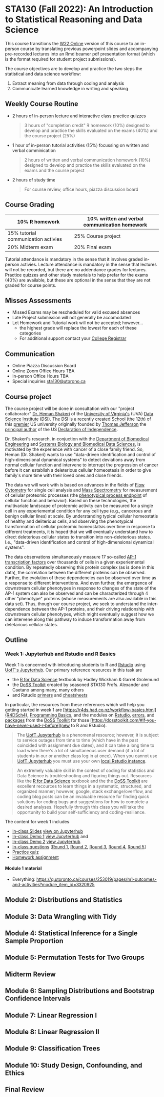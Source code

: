 

# STA130 (Fall 2022): An Introduction to Statistical Reasoning and Data Science

This course transitions the [W22 Online](https://q.utoronto.ca/courses/253019) version of this course to an in-person course by translating previous powerpoint slides and accompanying pre-recorded lectures into an Rmd beamer pdf presentation format (which is the format required for student project submissions). 

The course objectives are to develop and practice the two steps the statistical and data science workflow:

1. Extract meaning from data through coding and analysis
2. Communicate learned knowledge in writing and speaking


## Weekly Course Routine

- 2 hours of in-person lecture and interactive class practice quizzes

  > 3 hours of "completion credit" R homework (10%) designed to develop and practice the skills evaluated on the exams (40%) and the course project (25%)
  
- 1 hour of in-person tutorial activities (15%) focussing on written and verbal comminication

  > 2 hours of written and verbal communication homework (10%) designed to develop and practice the skills evaluated on the exams and the course project

- 2 hours of study time

  > For course review, office hours, piazza discussion board 

## Course Grading

| 10% R homework | 10% written and verbal communication homework |
|-|-|
| 15% tutorial communication activies | 25% Course project |
| 20% Midterm exam | 20% Final exam |


Tutorial attendance is mandatory in the sense that it involves graded in-person activies. 
Lecture attendance is mandatory in the sense that lectures will not be recorded, but there are no addendance grades for lectures.
Practice quizzes and other study materials to help prefar for the exams (40%) are available, but these are optional in the sense that they are not graded for course points.

## Misses Assessments

- Missed Exams may be rescheduled for valid excused absences
- Late Project submission will not generally be accomodated
- Let Homework and Tutorial work will not be accepted; however...
  - the highest grade will replace the lowest for each of these categories
  - For additional support contact your [College Registrar](https://www.artsci.utoronto.ca/current/academic-advising-and-support/college-registrars-offices)

## Communication

- Online Piazza Discussion Board
- Online Zoom Office Hours TBA
- In-person Office Hours TBA
- Special inquiries sta130@utorono.ca

## Course project

The course project will be done in consultation with our "project collaborator" [Dr. Heman Shakeri](https://datascience.virginia.edu/people/heman-shakeri) of the [University of Virginia's](https://www.virginia.edu/) (UVA) [Data Science Institute](https://datascience.virginia.edu/) (DSI). The DSI is a recently created [School](https://datascience.virginia.edu/pages/uva-plans-new-school-data-science) (the 12th) of this [premier](https://www.usnews.com/best-colleges/uva-6968/overall-rankings) US university originally founded by [Thomas Jefferson](https://www.virginia.edu/aboutuva) the [principal author](https://en.wikipedia.org/wiki/Thomas_Jefferson) of the US [Declaration of Independence](https://en.wikipedia.org/wiki/United_States_Declaration_of_Independence).

Dr. Shakeri's research, in conjuction with the [Department of Biomedical Engineering](https://engineering.virginia.edu/departments/biomedical-engineering) and 
[Systems Biology and Biomedical Data Sciences](https://engineering.virginia.edu/departments/biomedical-engineering/research/systems-biology-and-biomedical-data-sciences),
is motivated by the experience with cancer of a close family friend. So, Heman (Dr. Shakeri) wants to use "data-driven identification and control of high-dimensional dynamical systems" to detect deviations away from normal cellular function and intervene to interrupt the pregression of cancer before it can establish a deleterious cellular homeostasis in order to  give family's more time with their loved ones and close friends.

The data we will work with is based on advances in the fields of [Flow Cytometry](https://www.ncbi.nlm.nih.gov/pmc/articles/PMC5939936/) for single cell analysis and [Mass Spectrometry](https://www.broadinstitute.org/technology-areas/what-mass-spectrometry) for measurement of cellular proteomic processes (the [phenotypical process endpoint](https://en.wikipedia.org/wiki/Central_dogma_of_molecular_biology) of cellular function and behavior). Based on these technologies, the multivariate landscape of proteomic activity can be measured for a single cell in any experiemental condition for any cell type (e.g., cancerous and benign cellular lines) at scale. By understanding typical cellular homeostatis of healthy and deliterious cells, and observing the phenotypical transformation of cellular proteomic homeostatsis over time in response to different treatments, it is hoped that we will eventually understand how to direct deleterious cellular states to transition into non-deleterious states. I.e., "data-driven identification and control of high-dimensional dynamical systems".

The data observations simultaneously measure 17 so-called [AP-1 transcription factors](https://en.wikipedia.org/wiki/AP-1_transcription_factor) over thousands of cells in a given experiemental condition. By repeatedly observing this protein complex (as is done in this data), the correlation between the different proteins can be observed. Further, the evolution of these dependencies can be observed over time as a response to different interventions. And even further, the emergence of downstream cellular phenotypes in response to changes of the state of the AP-1 system can also be observed and can be characterized through 4 other "phenotype" proteins (whose measurements are also available in this data set). Thus, though our course project, we seek to understand the inter-dependence between the AP-1 proteins, and their driving relationship with downstream cellular phenotypes, which might eventually suggest how we can intervene along this pathway to induce transformation away from deletarious cellular states. 


## Outline

### Week 1: Jupyterhub and Rstudio and R Basics

Week 1 is concerned with introducing students to R and [Rstudio](https://www.rstudio.com/) using [UofT's Jupyterhub](https://jupyter.utoronto.ca). Our primary reference resources in this task are

- the [R for Data Science](https://r4ds.had.co.nz/) textbook by Hadley Wickham & Garret Grolemund
- the [DoSS Toolkit](https://dosstoolkit.com/) created by seasoned STA130 Profs. Alexander and Caetano among many, many others
- and Rstudio [primers](https://rstudio.cloud/learn/primers) and [cheatsheets](https://www.rstudio.com/resources/cheatsheets/)

In particular, the resources from these references which will help you getting started in week 1 are 
[https://r4ds.had.co.nz/workflow-basics.html](R4DSch4), [Programming Basics](https://rstudio.cloud/learn/primers/1.2),
and the modules on [Rstudio](https://dosstoolkit.com/#hello-world), [errors](https://dosstoolkit.com/#operating-in-an-error-prone-world),
and [packages](https://dosstoolkit.com/#holding-the-chaos-at-bay) from the [DoSS Toolkit](https://dosstoolkit.com/)
for those [https://dosstoolkit.com/#if-you-have-never-used-r-before](new to R and Rstudio).

> The [UofT Jupyterhub](https://jupyter.utoronto.ca) is a phenomenal resource; however, it is subject to service outages from time to time (which have in the past coincided with assignment due dates), and it can take a long time to load when there's a lot of simultaneous user demand (if a lot of students in our or another class log in at once). When you cannot use [UofT Jupyterhub](https://jupyter.utoronto.ca) you must use your own [local Rstudio instance](https://www.rstudio.com/).

> An extremely valuable skill in the context of coding for statistics and Data Science is troubleshooting and figuring things out.  Resources like the [R for Data Science](https://r4ds.had.co.nz/) textbook and the the [DoSS Toolkit](https://dosstoolkit.com/) are excellent recources to learn things in a systematic, structured, and organized manner; however, google, stack exchange/overflow, and coding blog posts can be an invaluable resource for finding quick solutions for coding bugs and suggestions for how to complete a desired analyses. Hopefully through this class you will take the opportunity to build your self-sufficiency and coding-resiliance.

The content for week 1 includes

- [In-class Slides](https://github.com/pointOfive/STA130_Week1_Slides) [view on Jupyterhub](https://jupyter.utoronto.ca/hub/user-redirect/git-pull?repo=https%3A%2F%2Fgithub.com%2FpointOfive%2FSTA130_Week1_Slides&urlpath=rstudio%2F&branch=main)
- [In-class Demo 1](https://github.com/pointOfive/STA130_Week1_Demo1) [view Jupyterhub](https://jupyter.utoronto.ca/hub/user-redirect/git-pull?repo=https%3A%2F%2Fgithub.com%2FpointOfive%2FSTA130_Week1_Demo1&urlpath=rstudio%2F&branch=main) and
- [In-class Demo 2](https://github.com/pointOfive/STA130_Week1_Demo2) [view Jupyterhub](https://jupyter.utoronto.ca/hub/user-redirect/git-pull?repo=https%3A%2F%2Fgithub.com%2FpointOfive%2FSTA130_Week1_Demo2&urlpath=rstudio%2F&branch=main).
- [In-class questions](https://pollev.com/sta) [[Round 1](https://PollEv.com/surveys/Sn8Y5ZdhDdocnPBg5lWU3/respond), [Round 2](https://PollEv.com/surveys/ZajOSOpWDmepur3hTlXKV/respond), [Round 3](https://PollEv.com/surveys/ytOu9cYQoL6Oyon1dmUWr/respond), [Round 4](https://PollEv.com/surveys/5gpW9MIWgzTuE81nEJDaH/respond), [Round 5](https://PollEv.com/surveys/k46QXuZy1j1a9kuXy4eY0/respond)]
- [Practice quiz](https://q.utoronto.ca/courses/253019/quizzes/236277/edit)
- [Homework assignment](https://github.com/SamanthaJoCaetano/STA130-W22-ProblemSet1)



#### Module 1 material

- Everything: https://q.utoronto.ca/courses/253019/pages/m1-outcomes-and-activities?module_item_id=3320925


## Module 2: Distributions and Statistics

## Module 3: Data Wrangling with Tidy

## Module 4: Statistical Inference for a Single Sample Proportion

## Module 5: Permutation Tests for Two Groups

## Midterm Review

## Module 6: Sampling Distributions and Bootstrap Confidence Intervals

## Module 7: Linear Regression I

## Module 8: Linear Regression II

## Module 9: Classification Trees

## Module 10: Study Design, Confounding, and Ethics

## Final Review
